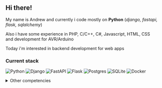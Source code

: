 
## Hi there!

My name is Andrew and currently i code mostly on **Python** 
(_django, fastapi, flask, sqlalchemy_)

Also i have some experience in PHP, C/C++, C#, Javascript, HTML, CSS and development for AVR/Arduino 

Today i'm interested in backend development for web apps

<!-- Codewars: ![Codewars](https://www.codewars.com/users/andthefox/badges/micro) -->

### Current stack  

![Python](https://img.shields.io/badge/python-3670A0?style=flat-square&logo=python&logoColor=ffdd54)
![Django](https://img.shields.io/badge/django-%23092E20.svg?style=flat-square&logo=django&logoColor=white)
![FastAPI](https://img.shields.io/badge/FastAPI-005571?style=flat-square&logo=fastapi)
![Flask](https://img.shields.io/badge/flask-%23000.svg?style=flat-square&logo=flask&logoColor=white)
![Postgres](https://img.shields.io/badge/postgres-%23316192.svg?style=flat-square&logo=postgresql&logoColor=white)
![SQLite](https://img.shields.io/badge/sqlite-%2307405e.svg?style=flat-square&logo=sqlite&logoColor=white)
![Docker](https://img.shields.io/badge/docker-%230db7ed.svg?style=flat-square&logo=docker&logoColor=white)

<details>
  
  <summary>Other competencies</summary>

  ###
  
  ![CSS3](https://img.shields.io/badge/css3-%231572B6.svg?style=flat-square&logo=css3&logoColor=white)
  ![HTML5](https://img.shields.io/badge/html5-%23E34F26.svg?style=flat-square&logo=html5&logoColor=white)
  ![JavaScript](https://img.shields.io/badge/javascript-%23323330.svg?style=flat-square&logo=javascript&logoColor=%23F7DF1E)
  ![C](https://img.shields.io/badge/c-%2300599C.svg?style=flat-square&logo=c&logoColor=white)
  ![C#](https://img.shields.io/badge/c%23-%23239120.svg?style=flat-square&logo=csharp&logoColor=white)
  ![C++](https://img.shields.io/badge/c++-%2300599C.svg?style=flat-square&logo=c%2B%2B&logoColor=white)
  ![PHP](https://img.shields.io/badge/php-%23777BB4.svg?style=flat-square&logo=php&logoColor=white)
  ![R](https://img.shields.io/badge/r-%23276DC3.svg?style=flat-square&logo=r&logoColor=white)
  ![MySQL](https://img.shields.io/badge/mysql-4479A1.svg?style=flat-square&logo=mysql&logoColor=white)
  ![Arduino](https://img.shields.io/badge/-Arduino-00979D?style=flat-square&logo=Arduino&logoColor=white)
</details>


  

